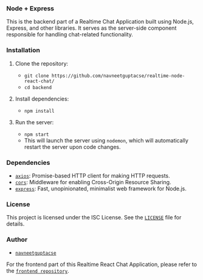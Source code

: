 ### Node + Express

This is the backend part of a Realtime Chat Application built using Node.js, Express, and other libraries. It serves as the server-side component responsible for handling chat-related functionality.

### Installation

1. Clone the repository:
    - `git clone https://github.com/navneetguptacse/realtime-node-react-chat/`
    - `cd backend`

2. Install dependencies:
    - `npm install`

3. Run the server:
    - `npm start`
    - This will launch the server using `nodemon`, which will automatically restart the server upon code changes.

### Dependencies

- [`axios`](https://www.npmjs.com/package/axios): Promise-based HTTP client for making HTTP requests.
- [`cors`](https://www.npmjs.com/package/cors): Middleware for enabling Cross-Origin Resource Sharing.
- [`express`](https://www.npmjs.com/package/express): Fast, unopinionated, minimalist web framework for Node.js.

### License

This project is licensed under the ISC License. See the [`LICENSE`](LICENSE) file for details.

### Author

- [`navneetguptacse`](https://github.com/navneetguptacse)


For the frontend part of this Realtime React Chat Application, please refer to the [`frontend repository`](https://github.com/navneetguptacse/realtime-node-react-chat/tree/main/frontend).